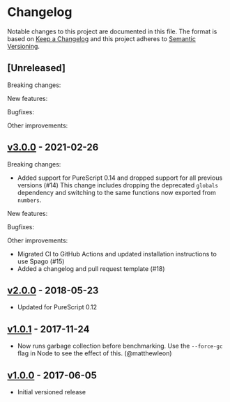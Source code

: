 # Changelog

Notable changes to this project are documented in this file. The format is based on [Keep a Changelog](https://keepachangelog.com/en/1.0.0/) and this project adheres to [Semantic Versioning](https://semver.org/spec/v2.0.0.html).

## [Unreleased]

Breaking changes:

New features:

Bugfixes:

Other improvements:

## [v3.0.0](https://github.com/purescript/purescript-minibench/releases/tag/v3.0.0) - 2021-02-26

Breaking changes:
- Added support for PureScript 0.14 and dropped support for all previous versions (#14)
  This change includes dropping the deprecated `globals` dependency and switching to the same functions now exported from `numbers`.

New features:

Bugfixes:

Other improvements:
- Migrated CI to GitHub Actions and updated installation instructions to use Spago (#15)
- Added a changelog and pull request template (#18)

## [v2.0.0](https://github.com/purescript/purescript-minibench/releases/tag/v2.0.0) - 2018-05-23

- Updated for PureScript 0.12

## [v1.0.1](https://github.com/purescript/purescript-minibench/releases/tag/v1.0.1) - 2017-11-24

- Now runs garbage collection before benchmarking. Use the `--force-gc` flag in Node to see the effect of this. (@matthewleon)

## [v1.0.0](https://github.com/purescript/purescript-minibench/releases/tag/v1.0.0) - 2017-06-05

- Initial versioned release
